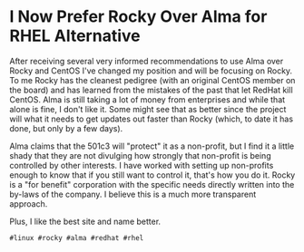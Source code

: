 # I Now Prefer Rocky Over Alma for RHEL Alternative

After receiving several very informed recommendations to use Alma over
Rocky and CentOS I've changed my position and will be focusing on Rocky.
To me Rocky has the cleanest pedigree (with an original CentOS member on
the board) and has learned from the mistakes of the past that let RedHat
kill CentOS. Alma is still taking a lot of money from enterprises and
while that alone is fine, I don't like it. Some might see that as better
since the project will what it needs to get updates out faster than
Rocky (which, to date it has done, but only by a few days).

Alma claims that the 501c3 will "protect" it as a non-profit, but I find
it a little shady that they are not divulging how strongly that
non-profit is being controlled by other interests. I have worked with
setting up non-profits enough to know that if you still want to control
it, that's how you do it. Rocky is a "for benefit" corporation with the
specific needs directly written into the by-laws of the company.
I believe this is a much more transparent approach.

Plus, I like the best site and name better.

    #linux #rocky #alma #redhat #rhel
